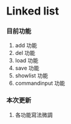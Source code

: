 # Linked list #

### 目前功能 ###
1. add 功能
2. del 功能
3. load 功能
4. save 功能
5. showlist 功能
6. commandinput 功能

### 本次更新 ###
1. 各功能寫法微調
